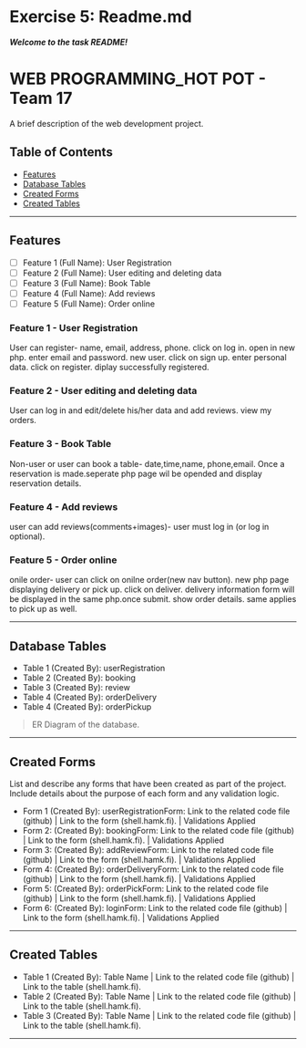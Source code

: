 # Exercise 5: Readme.md

***Welcome to the task README!***

# WEB PROGRAMMING_HOT POT - Team 17

A brief description of the web development project.

## Table of Contents
- [Features](#features)
- [Database Tables](#database-tables)
- [Created Forms](#created-forms)
- [Created Tables](#created-tables)

---

## Features

- [ ] Feature 1 (Full Name): User Registration
- [ ] Feature 2 (Full Name): User editing and deleting data
- [ ] Feature 3 (Full Name): Book Table
- [ ] Feature 4 (Full Name): Add reviews
- [ ] Feature 5 (Full Name): Order online

### Feature 1 - User Registration

User can register- name, email, address, phone. click on log in. open in new php. enter email and password. new user. click on sign up. enter personal data. click on register. diplay successfully registered.

### Feature 2 - User editing and deleting data

User can log in and edit/delete his/her data and add reviews. view my orders.

### Feature 3 - Book Table

Non-user or user can book a table- date,time,name, phone,email. Once a reservation is made.seperate php page wil be opended and display reservation details.

### Feature 4 - Add reviews

user can add reviews(comments+images)- user must log in (or log in optional).

### Feature 5 - Order online

onile order- user can click on onilne order(new nav button). new php page displaying delivery or pick up. click on deliver. delivery information form will be displayed in the same php.once submit. show order details. same applies to pick up as well.

---

## Database Tables

- Table 1 (Created By): userRegistration
- Table 2 (Created By): booking
- Table 3 (Created By): review
- Table 4 (Created By): orderDelivery
- Table 4 (Created By): orderPickup

> ER Diagram of the database. 

---

## Created Forms

List and describe any forms that have been created as part of the project. Include details about the purpose of each form and any validation logic.

- Form 1 (Created By): userRegistrationForm: Link to the related code file (github) | Link to the form (shell.hamk.fi). | Validations Applied
- Form 2: (Created By): bookingForm: Link to the related code file (github) | Link to the form (shell.hamk.fi).  | Validations Applied
- Form 3: (Created By): addReviewForm: Link to the related code file (github) | Link to the form (shell.hamk.fi).  | Validations Applied
- Form 4: (Created By): orderDeliveryForm: Link to the related code file (github) | Link to the form (shell.hamk.fi).  | Validations Applied
- Form 5: (Created By): orderPickForm: Link to the related code file (github) | Link to the form (shell.hamk.fi).  | Validations Applied
- Form 6: (Created By): loginForm: Link to the related code file (github) | Link to the form (shell.hamk.fi).  | Validations Applied


---

## Created Tables


- Table 1 (Created By): Table Name | Link to the related code file (github) | Link to the table (shell.hamk.fi).
- Table 2 (Created By): Table Name | Link to the related code file (github) | Link to the table (shell.hamk.fi).
- Table 3 (Created By): Table Name | Link to the related code file (github) | Link to the table (shell.hamk.fi).

---

